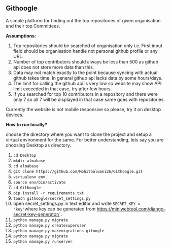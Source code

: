## Githoogle
A simple platform for finding out the top repositories of given organisation and their top Committees.

**Assumptions:**  
 1. Top repositories should be searched of organisation only i.e. First
    input field should be organisation handle not personal github
    profile or any URL.
 2. Number of top contributors should always be less than 500 as github api does not store more data than this.
 3. Data may not match exactly to the point because syncing with actual github takes time. In general github api lacks data by some hours/days.
 4. The limit for calling the github api is very low so website may show API limit exceeded in that case, try after few hours.
 5. If you searched for top 10 contributors in a repository and there were only 7 so all 7 will be displayed in that case same goes with repositories.

Currently the website is not mobile responsive so please, try it on desktop devices.

**How to run locally?** 

choose the directory where you want to clone the project and setup a virtual environment for the same. For better understanding, lets say you are choosing Desktop as directory.

 1. `cd Desktop`
 2. `mkdir almabase`
 3. `cd almabase`
 4. `git clone https://github.com/Mohitbalwani26/Githoogle.git`
 5. `virtualenv env`
 6. `source env/bin/activate`
 7. `cd Githoogle`
 8. `pip install -r requirements.txt`
 9. `touch githoogle/secret_settings.py`
 10. open secret_settings.py in text editor and write `SECRET_KEY = "key"`where key can be generated from https://miniwebtool.com/django-secret-key-generator/ .
 11. `python manage.py migrate`
 12. `python manage.py createsuperuser`
 13. `python manage.py makemigrations gitoogle`
 14. `python manage.py migrate`
 15. `python manage.py runserver`

 
